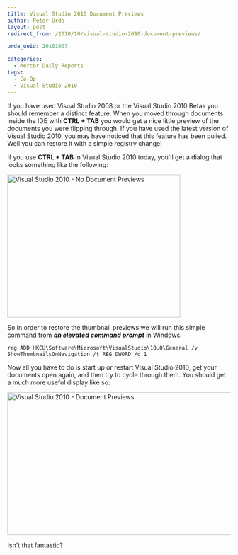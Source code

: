 ```yaml
---
title: Visual Studio 2010 Document Previews
author: Peter Urda
layout: post
redirect_from: /2010/10/visual-studio-2010-document-previews/

urda_uuid: 20101007

categories:
  - Mercer Daily Reports
tags:
  - Co-Op
  - Visual Studio 2010
---
```


If you have used Visual Studio 2008 or the Visual Studio 2010 Betas you should
remember a distinct feature. When you moved through documents inside the IDE
with **CTRL + TAB** you would get a nice little preview of the documents you
were flipping through. If you have used the latest version of Visual Studio
2010, you may have noticed that this feature has been pulled. Well you can
restore it with a simple registry change!

If you use **CTRL + TAB** in Visual Studio 2010 today, you'll get a dialog that
looks something like the following:

<img class="aligncenter size-full wp-image-1012" title="Visual Studio 2010 - No Document Previews" src="http://www.peter-urda.com/wp/wp-content/uploads/2010/10/VS2010-NoPreview.png" alt="Visual Studio 2010 - No Document Previews" width="390" height="323" />

So in order to restore the thumbnail previews we will run this simple command
from ***an elevated command prompt*** in Windows:

```
reg ADD HKCU\Software\Microsoft\VisualStudio\10.0\General /v ShowThumbnailsOnNavigation /t REG_DWORD /d 1
```

Now all you have to do is start up or restart Visual Studio 2010, get your
documents open again, and then try to cycle through them. You should get a much
more useful display like so:

<img class="aligncenter size-full wp-image-1020" title="Visual Studio 2010 - Document Previews" src="http://www.peter-urda.com/wp/wp-content/uploads/2010/10/VS2010-Preview.png" alt="Visual Studio 2010 - Document Previews" width="600" height="323" />

Isn't that fantastic?
